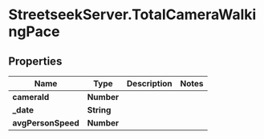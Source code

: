 # StreetseekServer.TotalCameraWalkingPace

## Properties

Name | Type | Description | Notes
------------ | ------------- | ------------- | -------------
**cameraId** | **Number** |  | 
**_date** | **String** |  | 
**avgPersonSpeed** | **Number** |  | 


